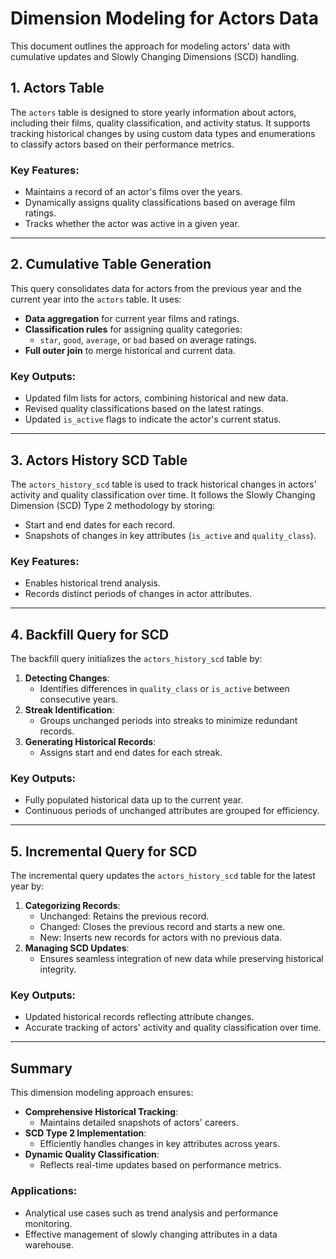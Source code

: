 # Dimension Modeling for Actors Data

This document outlines the approach for modeling actors' data with cumulative updates and Slowly Changing Dimensions (SCD) handling.

## 1. Actors Table

The `actors` table is designed to store yearly information about actors, including their films, quality classification, and activity status. It supports tracking historical changes by using custom data types and enumerations to classify actors based on their performance metrics.

### Key Features:
- Maintains a record of an actor's films over the years.
- Dynamically assigns quality classifications based on average film ratings.
- Tracks whether the actor was active in a given year.

---

## 2. Cumulative Table Generation

This query consolidates data for actors from the previous year and the current year into the `actors` table. It uses:
- **Data aggregation** for current year films and ratings.
- **Classification rules** for assigning quality categories:
  - `star`, `good`, `average`, or `bad` based on average ratings.
- **Full outer join** to merge historical and current data.

### Key Outputs:
- Updated film lists for actors, combining historical and new data.
- Revised quality classifications based on the latest ratings.
- Updated `is_active` flags to indicate the actor's current status.

---

## 3. Actors History SCD Table

The `actors_history_scd` table is used to track historical changes in actors' activity and quality classification over time. It follows the Slowly Changing Dimension (SCD) Type 2 methodology by storing:
- Start and end dates for each record.
- Snapshots of changes in key attributes (`is_active` and `quality_class`).

### Key Features:
- Enables historical trend analysis.
- Records distinct periods of changes in actor attributes.

---

## 4. Backfill Query for SCD

The backfill query initializes the `actors_history_scd` table by:
1. **Detecting Changes**:
   - Identifies differences in `quality_class` or `is_active` between consecutive years.
2. **Streak Identification**:
   - Groups unchanged periods into streaks to minimize redundant records.
3. **Generating Historical Records**:
   - Assigns start and end dates for each streak.

### Key Outputs:
- Fully populated historical data up to the current year.
- Continuous periods of unchanged attributes are grouped for efficiency.

---

## 5. Incremental Query for SCD

The incremental query updates the `actors_history_scd` table for the latest year by:
1. **Categorizing Records**:
   - Unchanged: Retains the previous record.
   - Changed: Closes the previous record and starts a new one.
   - New: Inserts new records for actors with no previous data.
2. **Managing SCD Updates**:
   - Ensures seamless integration of new data while preserving historical integrity.

### Key Outputs:
- Updated historical records reflecting attribute changes.
- Accurate tracking of actors' activity and quality classification over time.

---

## Summary

This dimension modeling approach ensures:
- **Comprehensive Historical Tracking**:
  - Maintains detailed snapshots of actors' careers.
- **SCD Type 2 Implementation**:
  - Efficiently handles changes in key attributes across years.
- **Dynamic Quality Classification**:
  - Reflects real-time updates based on performance metrics.

### Applications:
- Analytical use cases such as trend analysis and performance monitoring.
- Effective management of slowly changing attributes in a data warehouse.
